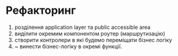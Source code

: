 Рефакторинг
============

1) розділення application layer та public accessible area
2) виділити окремим компонентом роутер (маршрутизацію)
3) створити контролери в які будемо переміщати бізнес логіку
4) ~ винести бізнес-логіку в окремі функції.